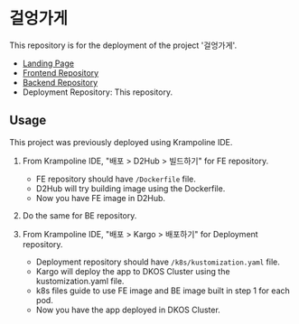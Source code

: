 # 걸엉가게

This repository is for the deployment of the project '걸엉가게'.

- [Landing Page](https://github.com/9oormthon9th/FE)
- [Frontend Repository](https://github.com/9oormthon9th/FE/blob/main/README2.md)
- [Backend Repository](https://github.com/9oormthon9th/BE2)
- Deployment Repository: This repository.

## Usage

This project was previously deployed using Krampoline IDE.

1. From Krampoline IDE, "배포 > D2Hub > 빌드하기" for FE repository.

   - FE repository should have `/Dockerfile` file.
   - D2Hub will try building image using the Dockerfile.
   - Now you have FE image in D2Hub.

2. Do the same for BE repository.

3. From Krampoline IDE, "배포 > Kargo > 배포하기" for Deployment repository.

   - Deployment repository should have `/k8s/kustomization.yaml` file.
   - Kargo will deploy the app to DKOS Cluster using the kustomization.yaml file.
   - k8s files guide to use FE image and BE image built in step 1 for each pod.
   - Now you have the app deployed in DKOS Cluster.
